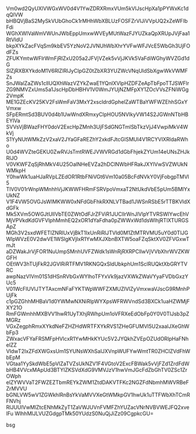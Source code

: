 Vm0wd2QyUXlVWGxWV0d4V1YwZDRXRmxVUm5kVlJscHpXa1pPYWxKc1dqQlVW
bHBQVjBaS2MySkVUbGhoCk1rMHhWbXBLUzFOSFZrVlJiVVpUQ2xZeWFIbFdi
WGhXWlVaWmVWUnJWbEppUmxwWVEyMUtWazFJYUZkaQpXRUpJVjFaa1RtVldU
bkpXYkZacFVqSm9kbEV5YzNoV2JVNUhWbXhrYVFwWFJVcE5WbGh3UjFOdFZs
ZFUKYmtwWFlrWmFjRlZxU205a2JFVjVZek5vVjJKVk5VaFdiWGhyWVZGd1dG
SlZjRXBXYkdoM1V6RlZlRlJyClpGZ0tZbXR3YUZWcVNqUldSbXgwWkVWMFZs
SnJWalZaZWs1cllUQXhWazVZYkZwaE1YQnlXVlpHZDFZeApTbFpoTTJSWFlr
ZG9NMVZxUms5a1JscHpDbHBHV1V0WmJYUjNZMFpXY1ZOcVVsZFNiWGg2VmpK
ME1GZEcKV25KV2FsWmFaV3MxY2xscldrdGphelZaWTBaYWFWZEhhSGxYVmxw
SFpERmtSd3BUV0d4b1UwWndXRmxyClpHOU5NVlkyVW14S2JGWnNTbHBEYlVa
SVVsVjBWazFHY0doV2ExcHpZMnh3UjFSdGNGTmlSbTkzVjJ4VwpiMkV4WkVj
S1YyNUtWMkZzV2xaV2JYaGFaREZhY2xkdFJtcGlSMUl4V1RCYVlXRldaRWho
U0d4WVZteGEKU0ZwRVJsTmtRWEJVWVRGd1dGbFhjekZYUm14eUNsZHJkRlJO
V0VKWFZqSjRhMkV4U25OalNHeEVZa2hDClNWbHFRakJXYlVwSVZWUkNWMkpH
Y0hwWk1uaHJaRVpLZEdOR1RtbFNiVGt6Vm10a05BcFdNVkY0VjFobgpTMVl5
TlV0V01rWnpWMnhhVjJKWWFHRmFSRVpoVmxaT2NtUkdVbE5pUm5BMlYxUkNZ
V1F4VW5OVGJsWlMKWW0xNFdGbFhkRXNLVTBad1JWSnRSbE5rTTBKVldXdGFk
Mk5XVm5OWGJtUllVbTE0ZWtOdFJrZFViR1JUCllrWnJlVlpYTVRSWlYwcEhV
MjVPVkdKdGVFVlphMmhEQ2xOR1dYaFdha0pZWWxWd1dsWlhjRTlXTURGSApZ
MGh3V2sxdWFETlZNRlUxVjBkT1IxUnRiRlJTVld0M1ZtMTRVMU5uY0d0TlJG
WlpWVzE0V2dwVE1WSlgKVjIxR1YwMXJXbnBXTW5oaFZqSktXV0ZFVGxwTmJt
aDZWakJrVjFOR1NuUmpSMnhUVFZWdk1sWnRjRXRPClIwVjVVbXhrWVZKWGFH
OEtWV3hTUjFkR2JGVlRiRTFMV1RKNGQxSldUbkphUm1SclRUQktXbGRYTVRC
awpNazVIVm01S1dHSnRVbGxWYlhoTFYxVk9jazVXWkZWaVYyaFVDbGxzYUc5
V01WcFlUVlJTYTAxcmNFaFYKTWpWWFZXMUZlVlZyVmxwaVJscG9RMnhPUjFk
c1pGZGhhMHBaV1d0YWMwNXNiRlpWYXpsWFRWVndSd3BXCk1uaHZWMjFXY21O
RmFGWmhhMXBVV1hwR1UyTXhjRWhpUm1oVFRXeEdObFp0Y0V0TlJsb3pZMGRz
VGxZegphRmxXYkdNeFZHZHdWRTFXYkRVS1ZHeGFUMVl5U2xaalJXeGhWbFp3
ZWxacVFYaFRSMFpHVlcxR1YwMHkKYUc5V2JYQkhZVEpOZUdORlpHaFNhelZZ
VldwT2IxZFdXWGxsUm1SYUNsWXhSalJXVnpWUFYwWmtTR0ZHClZVdFhWbEpM
VGtaa1YySkdWbE5pVlZaTVZsUkNZV1F4VGtoV2ExcFBWak5vVjFZd1ZrdFdW
bHB4VVcxMApUd3BTYlZKSVdXdG9VMVJzV1hwVmJGcFdZbGhTV0ZSc1ZrOWph
elZYWVVaT2FWZEZTbmREYkZWM1ZtdDAKVTFKc2NGZFdNbmhMWVRBeFZrMVVU
bGNLVW5wV1ZGWkhlRnBsYkVaMVVXeGtWMkpGV1hwUk1uTTFWbXhTCmRFNVhj
RlJUUlVwMlZtcENhMkZyT1ZaVWJUVnFVMFZhYUZacVNrNVBVWEJFQ2xvelFu
WlhhMlJLVUZGdgpTMk50YUdzS0NuQjJiZz09CgpkcGU=

bsg